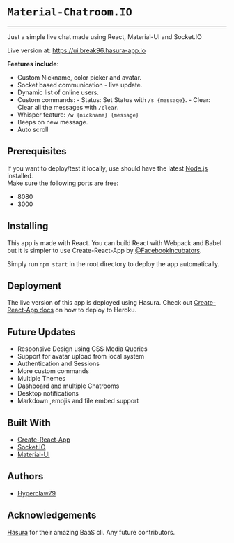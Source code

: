 # `Material-Chatroom.IO` 
---

Just a simple live chat made using React, Material-UI and Socket.IO

Live version at: https://ui.break96.hasura-app.io 

**Features include**:
    
  - Custom Nickname, color picker and avatar.
  - Socket based communication - live update.
  - Dynamic list of online users.
  - Custom commands: 
		- Status: Set Status with `/s {message}`.
		- Clear: Clear all the messages with `/clear`.
  - Whisper feature: `/w {nickname} {message}`
  - Beeps on new message.
  - Auto scroll 

Prerequisites
---

If you want to deploy/test it locally, use should have the latest [Node.js](https://nodejs.org/en/) installed.   
Make sure the following ports are free: 
   * 8080
   * 3000

Installing
---
   
This app is made with React. You can build React with Webpack and Babel but it is simpler to use Create-React-App by [@FacebookIncubators](https://github.com/facebookincubator).

Simply run `npm start` in the root directory to deploy the app automatically.

Deployment
---

The live version of this app is deployed using Hasura. Check out [Create-React-App docs](https://github.com/facebookincubator/create-react-app/blob/master/packages/react-scripts/template/README.md#deployment) on how to deploy to Heroku.

Future Updates
---
   * Responsive Design using CSS Media Queries
   * Support for avatar upload from local system
   * Authentication and Sessions 
   * More custom commands
   * Multiple Themes 
   * Dashboard and multiple Chatrooms
   * Desktop notifications
   * Markdown ,emojis and file embed support   

Built With
---

   * [Create-React-App](https://github.com/facebookincubator/create-react-app)
   * [Socket.IO](https://socket.io/)
   * [Material-UI](www.material-ui.com/#/get-started/usage)

Authors
---

   * [Hyperclaw79](https://github.com/Hyperclaw79) 
   
Acknowledgements
---
[Hasura](hasura.io) for their amazing BaaS cli.
Any future contributors. 
    
